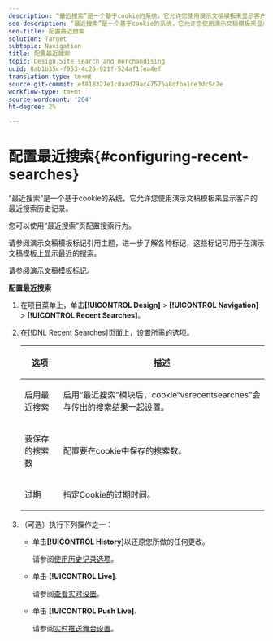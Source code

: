 ```yaml
---
description: “最近搜索”是一个基于cookie的系统，它允许您使用演示文稿模板来显示客户的最近搜索历史记录。
seo-description: “最近搜索”是一个基于cookie的系统，它允许您使用演示文稿模板来显示客户的最近搜索历史记录。
seo-title: 配置最近搜索
solution: Target
subtopic: Navigation
title: 配置最近搜索
topic: Design,Site search and merchandising
uuid: 8ab1b35c-f953-4c26-921f-524af1fea4ef
translation-type: tm+mt
source-git-commit: ef818327e1cdaad79ac47575a8dfba1de3dc5c2e
workflow-type: tm+mt
source-wordcount: '204'
ht-degree: 2%

---
```



# 配置最近搜索{#configuring-recent-searches}

“最近搜索”是一个基于cookie的系统，它允许您使用演示文稿模板来显示客户的最近搜索历史记录。

您可以使用“最近搜索”页配置搜索行为。

请参阅演示文稿模板标记引用主题，进一步了解各种标记，这些标记可用于在演示文稿模板上显示最近的搜索。

请参阅[演示文稿模板标记](../c-appendices/c-templates.md#reference_F1BBF616BCEC4AD7B2548ECD3CA74C64)。

**配置最近搜索**

1. 在项目菜单上，单击&#x200B;**[!UICONTROL Design]** > **[!UICONTROL Navigation]** > **[!UICONTROL Recent Searches]**。
1. 在[!DNL Recent Searches]页面上，设置所需的选项。

   <!-- 
   
   r_recent_searches_options.xml
   
   -->

   <table> 
    <thead> 
      <tr> 
      <th colname="col1" class="entry"> <p>选项 </p> </th> 
      <th colname="col2" class="entry"> <p>描述 </p> </th> 
      </tr> 
    </thead>
    <tbody> 
      <tr> 
      <td colname="col1"> <p>启用最近搜索 </p> </td> 
      <td colname="col2"> <p> 启用“最近搜索”模块后，cookie“vsrecentsearches”会与传出的搜索结果一起设置。 </p> </td> 
      </tr> 
      <tr> 
      <td colname="col1"> <p>要保存的搜索数 </p> </td> 
      <td colname="col2"> <p>配置要在cookie中保存的搜索数。 </p> </td> 
      </tr> 
      <tr> 
      <td colname="col1"> <p>过期 </p> </td> 
      <td colname="col2"> <p>指定Cookie的过期时间。 </p> </td> 
      </tr> 
    </tbody> 
    </table>

1. （可选）执行下列操作之一：

   * 单击&#x200B;**[!UICONTROL History]**&#x200B;以还原您所做的任何更改。

      请参阅[使用历史记录选项](../t-using-the-history-option.md#task_70DD3F87A67242BBBD2CB27156F43002)。

   * 单击 **[!UICONTROL Live]**.

      请参阅[查看实时设置](../c-about-staging.md#task_401A0EBDB5DB4D4CA933CBA7BECDC10F)。

   * 单击 **[!UICONTROL Push Live]**.

      请参阅[实时推送舞台设置](../c-about-staging.md#task_44306783B4C0408AAA58B471DAF2D9A4)。

